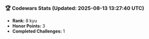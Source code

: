 ### 🏆 Codewars Stats (Updated: 2025-08-13 13:27:40 UTC)

- **Rank:** 8 kyu
- **Honor Points:** 3
- **Completed Challenges:** 1
